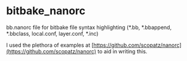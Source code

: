 # bitbake_nanorc
bb.nanorc file for bitbake file syntax highlighting (*.bb, *.bbappend, *.bbclass, local.conf, layer.conf, *.inc)

I used the plethora of examples at [https://github.com/scopatz/nanorc](https://github.com/scopatz/nanorc) to aid in writing this.

